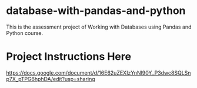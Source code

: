 # database-with-pandas-and-python
This is the assessment project of Working with Databases using Pandas and Python course. 

# Project Instructions Here
https://docs.google.com/document/d/16E62uZEXIzYnNl90Y_P3dwc8SQLSnp7X_pTPG6hphDA/edit?usp=sharing
